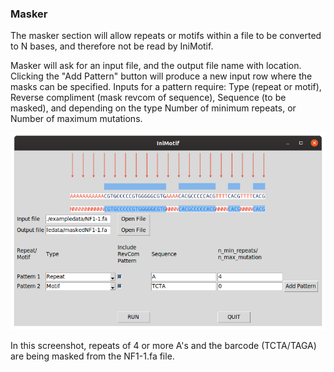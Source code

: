 ### Masker
The masker section will allow repeats or motifs within a file to be converted to N bases, and therefore not be read by IniMotif.

Masker will ask for an input file, and the output file name with location. Clicking the "Add Pattern" button will produce a new input row where the masks can be specified. Inputs for a pattern require: Type (repeat or motif), Reverse compliment (mask revcom of sequence), Sequence (to be masked), and depending on the type Number of minimum repeats, or Number of maximum mutations.

![Masker form entry](https://github.com/kearseya/IniMotif-py/blob/master/tutorial/screenshots/MaskerexampleGUI.png "Masker")

In this screenshot, repeats of 4 or more A's and the barcode (TCTA/TAGA) are being masked from the NF1-1.fa file.
